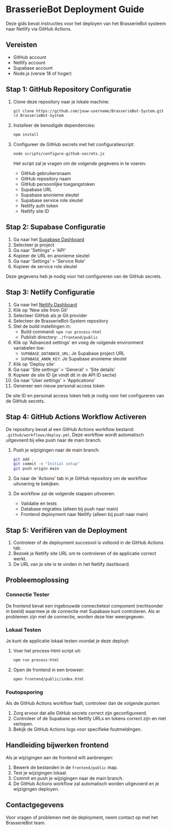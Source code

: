 # BrasserieBot Deployment Guide

Deze gids bevat instructies voor het deployen van het BrasserieBot systeem naar Netlify via GitHub Actions.

## Vereisten

- GitHub account
- Netlify account
- Supabase account
- Node.js (versie 18 of hoger)

## Stap 1: GitHub Repository Configuratie

1. Clone deze repository naar je lokale machine:
   ```bash
   git clone https://github.com/jouw-username/BrasserieBot-System.git
   cd BrasserieBot-System
   ```

2. Installeer de benodigde dependencies:
   ```bash
   npm install
   ```

3. Configureer de GitHub secrets met het configuratiescript:
   ```bash
   node scripts/configure-github-secrets.js
   ```
   
   Het script zal je vragen om de volgende gegevens in te voeren:
   - GitHub gebruikersnaam
   - GitHub repository naam
   - GitHub persoonlijke toegangstoken
   - Supabase URL
   - Supabase anonieme sleutel
   - Supabase service role sleutel
   - Netlify auth token
   - Netlify site ID

## Stap 2: Supabase Configuratie

1. Ga naar het [Supabase Dashboard](https://app.supabase.io)
2. Selecteer je project
3. Ga naar 'Settings' > 'API'
4. Kopieer de URL en anonieme sleutel
5. Ga naar 'Settings' > 'Service Role'
6. Kopieer de service role sleutel

Deze gegevens heb je nodig voor het configureren van de GitHub secrets.

## Stap 3: Netlify Configuratie

1. Ga naar het [Netlify Dashboard](https://app.netlify.com)
2. Klik op 'New site from Git'
3. Selecteer GitHub als je Git provider
4. Selecteer de BrasserieBot-System repository
5. Stel de build instellingen in:
   - Build command: `npm run process-html`
   - Publish directory: `./frontend/public`
6. Klik op 'Advanced settings' en voeg de volgende environment variabelen toe:
   - `SUPABASE_DATABASE_URL`: Je Supabase project URL
   - `SUPABASE_ANON_KEY`: Je Supabase anonieme sleutel
7. Klik op 'Deploy site'
8. Ga naar 'Site settings' > 'General' > 'Site details'
9. Kopieer de site ID (je vindt dit in de API ID sectie)
10. Ga naar 'User settings' > 'Applications'
11. Genereer een nieuw personal access token

De site ID en personal access token heb je nodig voor het configureren van de GitHub secrets.

## Stap 4: GitHub Actions Workflow Activeren

De repository bevat al een GitHub Actions workflow bestand: `.github/workflows/deploy.yml`. Deze workflow wordt automatisch uitgevoerd bij elke push naar de main branch.

1. Push je wijzigingen naar de main branch:
   ```bash
   git add .
   git commit -m "Initial setup"
   git push origin main
   ```

2. Ga naar de 'Actions' tab in je GitHub repository om de workflow uitvoering te bekijken.

3. De workflow zal de volgende stappen uitvoeren:
   - Validatie en tests
   - Database migraties (alleen bij push naar main)
   - Frontend deployment naar Netlify (alleen bij push naar main)

## Stap 5: Verifiëren van de Deployment

1. Controleer of de deployment succesvol is voltooid in de GitHub Actions tab.
2. Bezoek je Netlify site URL om te controleren of de applicatie correct werkt.
3. De URL van je site is te vinden in het Netlify dashboard.

## Probleemoplossing

### Connectie Tester

De frontend bevat een ingebouwde connectietest component (rechtsonder in beeld) waarmee je de connectie met Supabase kunt controleren. Als er problemen zijn met de connectie, worden deze hier weergegeven.

### Lokaal Testen

Je kunt de applicatie lokaal testen voordat je deze deployt:

1. Voer het process-html script uit:
   ```bash
   npm run process-html
   ```

2. Open de frontend in een browser:
   ```bash
   open frontend/public/index.html
   ```

### Foutopsporing

Als de GitHub Actions workflow faalt, controleer dan de volgende punten:

1. Zorg ervoor dat alle GitHub secrets correct zijn geconfigureerd.
2. Controleer of de Supabase en Netlify URLs en tokens correct zijn en niet verlopen.
3. Bekijk de GitHub Actions logs voor specifieke foutmeldingen.

## Handleiding bijwerken frontend

Als je wijzigingen aan de frontend wilt aanbrengen:

1. Bewerk de bestanden in de `frontend/public` map.
2. Test je wijzigingen lokaal.
3. Commit en push je wijzigingen naar de main branch.
4. De GitHub Actions workflow zal automatisch worden uitgevoerd en je wijzigingen deployen.

## Contactgegevens

Voor vragen of problemen met de deployment, neem contact op met het BrasserieBot team.